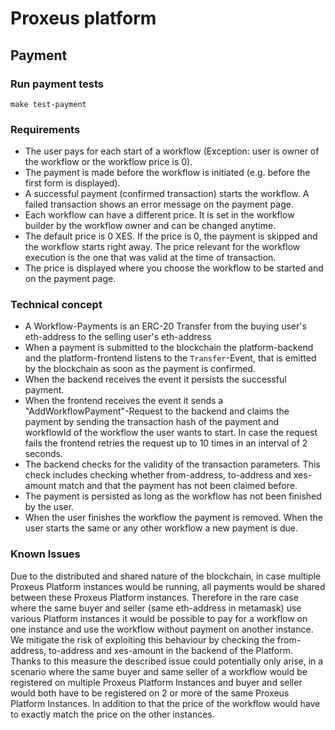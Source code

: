 # Proxeus platform

## Payment

### Run payment tests
```
make test-payment
```

### Requirements
* The user pays for each start of a workflow (Exception: user is owner of the workflow or the workflow price is 0).
* The payment is made before the workflow is initiated (e.g. before the first form is displayed).
* A successful payment (confirmed transaction) starts the workflow. A failed transaction shows an error message on the payment page.
* Each workflow can have a different price. It is set in the workflow builder by the workflow owner and can be changed anytime.
* The default price is 0 XES. If the price is 0, the payment is skipped and the workflow starts right away. The price relevant for the workflow execution is the one that was valid at the time of transaction.
* The price is displayed where you choose the workflow to be started and on the payment page.

### Technical concept
* A Workflow-Payments is an ERC-20 Transfer from the buying user's eth-address to the selling user's eth-address
* When a payment is submitted to the blockchain the platform-backend and the platform-frontend listens to the `Transfer`-Event, that is emitted by the blockchain as soon as the payment is confirmed.
* When the backend receives the event it persists the successful payment.
* When the frontend receives the event it sends a "AddWorkflowPayment"-Request to the backend and claims the payment by sending the transaction hash of the payment and workflowId of the workflow the user wants to start. In case the request fails the frontend retries the request up to 10 times in an interval of 2 seconds.
* The backend checks for the validity of the transaction parameters. This check includes checking whether from-address, to-address and xes-amount match and that the payment has not been claimed before.
* The payment is persisted as long as the workflow has not been finished by the user.
* When the user finishes the workflow the payment is removed. When the user starts the same or any other workflow a new payment is due.

### Known Issues
Due to the distributed and shared nature of the blockchain, in case multiple Proxeus Platform instances would be running, all payments would be shared between these Proxeus Platform instances. Therefore in the rare case where the same buyer and seller (same eth-address in metamask) use various Platform instances it would be possible to pay for a workflow on one instance and use the workflow without payment on another instance. We mitigate the risk of exploiting this behaviour by checking the from-address, to-address and xes-amount in the backend of the Platform. Thanks to this measure the described issue could potentially only arise, in a scenario where the same buyer and same seller of a workflow would be registered on multiple Proxeus Platform Instances and buyer and seller would both have to be registered on 2 or more of the same Proxeus Platform Instances. In addition to that the price of the workflow would have to exactly match the price on the other instances.
